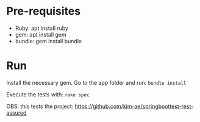 # Pre-requisites
* Ruby: apt install ruby
* gem: apt install gem
* bundle: gem install bundle

# Run
Install the necessary gem. Go to the app folder and run:
`bundle install`

Execute the tests with: 
`rake spec`

OBS: this tests the project: https://github.com/kim-ae/springboottest-rest-assured